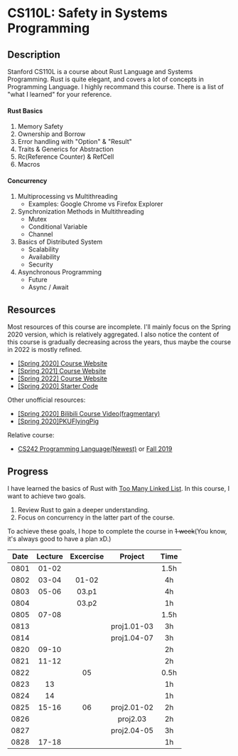 # CS110L: Safety in Systems Programming

## Description

Stanford CS110L is a course about Rust Language and Systems Programming. Rust is quite elegant, and covers a lot of concepts in Programming Language. I highly recommand this course. There is a list of "what I learned" for your reference.

#### Rust Basics
1. Memory Safety
2. Ownership and Borrow
3. Error handling with "Option" & "Result"
4. Traits & Generics for Abstraction
5. Rc(Reference Counter) & RefCell
6. Macros

#### Concurrency
1. Multiprocessing vs Multithreading
    - Examples: Google Chrome vs Firefox Explorer
2. Synchronization Methods in Multithreading
    - Mutex
    - Conditional Variable
    - Channel
3. Basics of Distributed System
    - Scalability
    - Availability
    - Security
4. Asynchronous Programming
    - Future
    - Async / Await

## Resources

Most resources of this course are incomplete. I'll mainly focus on the Spring 2020 version, which is relatively aggregated. I also notice the content of this course is gradually decreasing across the years, thus maybe the course in 2022 is mostly refined.

- [[Spring 2020] Course Website](https://reberhardt.com/cs110l/spring-2020/)
- [[Spring 2021] Course Website](https://reberhardt.com/cs110l/spring-2021/)
- [[Spring 2022] Course Website](https://web.stanford.edu/class/cs110l/)
- [[Spring 2020] Starter Code](https://github.com/reberhardt7/cs110l-spr-2020-starter-code)

Other unofficial resources:

- [[Spring 2020] Bilibili Course Video(fragmentary)](https://www.bilibili.com/video/BV1Ra411A7kN)
- [[Spring 2020]PKUFlyingPig](https://github.com/PKUFlyingPig/CS110L)

Relative course:

- [CS242 Programming Language(Newest)](https://web.stanford.edu/class/cs242/) or [Fall 2019](https://stanford-cs242.github.io/f19/)

## Progress

I have learned the basics of Rust with [Too Many Linked List](https://rust-unofficial.github.io/too-many-lists/). In this course, I want to achieve two goals.

1. Review Rust to gain a deeper understanding.
2. Focus on concurrency in the latter part of the course.

To achieve these goals, I hope to complete the course in ~~1 week~~(You know, it's always good to have a plan xD.)

|Date   |Lecture    |Excercise  |Project    |Time   |
|:-:    |:-:        |:-:        |:-:        |:-:    |
|0801   |01-02      |           |           |1.5h   |
|0802   |03-04      |01-02      |           |4h     |
|0803   |05-06      |03.p1      |           |4h     |
|0804   |           |03.p2      |           |1h     |
|0805   |07-08      |           |           |1.5h   |
|0813   |           |           |proj1.01-03|3h     |
|0814   |           |           |proj1.04-07|3h     |
|0820   |09-10      |           |           |2h     |
|0821   |11-12      |           |           |2h     |
|0822   |           |05         |           |0.5h   |
|0823   |13         |           |           |1h     |
|0824   |14         |           |           |1h     |
|0825   |15-16      |06         |proj2.01-02|2h     |
|0826   |           |           |proj2.03   |2h     |
|0827   |           |           |proj2.04-05|3h     |
|0828   |17-18      |           |           |1h     |